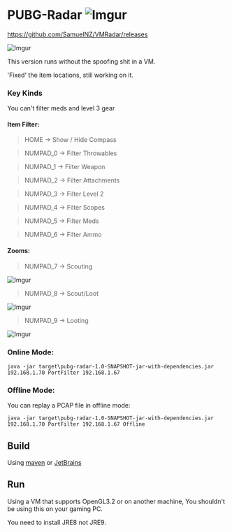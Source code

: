 # PUBG-Radar ![Imgur](https://i.imgur.com/n3JtN5d.png)

https://github.com/SamuelNZ/VMRadar/releases

![Imgur](https://i.imgur.com/o3fglEB.png)

This version runs without the spoofing shit in a VM.

'Fixed' the item locations, still working on it.

### Key Kinds

You can't filter meds and level 3 gear

#### Item Filter:

>HOME -> Show / Hide Compass

>NUMPAD_0 -> Filter Throwables

>NUMPAD_1 -> Filter Weapon

>NUMPAD_2 -> Filter Attachments

>NUMPAD_3 -> Filter Level 2

>NUMPAD_4 -> Filter Scopes

>NUMPAD_5 -> Filter Meds

>NUMPAD_6 -> Filter Ammo

#### Zooms:
>NUMPAD_7 -> Scouting

![Imgur](https://i.imgur.com/bRmO7nd.png)

>NUMPAD_8 -> Scout/Loot

![Imgur](https://i.imgur.com/o3fglEB.png)

>NUMPAD_9 -> Looting

![Imgur](https://i.imgur.com/6vtFMbs.png)

### Online Mode:

`java -jar target\pubg-radar-1.0-SNAPSHOT-jar-with-dependencies.jar 192.168.1.70 PortFilter 192.168.1.67`

### Offline Mode:

You can replay a PCAP file in offline mode:

`java -jar target\pubg-radar-1.0-SNAPSHOT-jar-with-dependencies.jar 192.168.1.70 PortFilter 192.168.1.67 Offline`

## Build
Using [maven](https://maven.apache.org/) or [JetBrains](https://www.jetbrains.com/idea/)

## Run

Using a VM that supports OpenGL3.2 or on another machine, You shouldn't be using this on your gaming PC.

You need to install JRE8 not JRE9.



